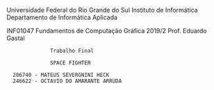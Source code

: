 Universidade Federal do Rio Grande do Sul
             Instituto de Informática
       Departamento de Informática Aplicada

 INF01047 Fundamentos de Computação Gráfica 2019/2
               Prof. Eduardo Gastal

                  Trabalho Final

                  SPACE FIGHTER
                  
      206740 - MATEUS SEVERGNINI HECK
      246622 - OCTAVIO DO AMARANTE ARRUDA
